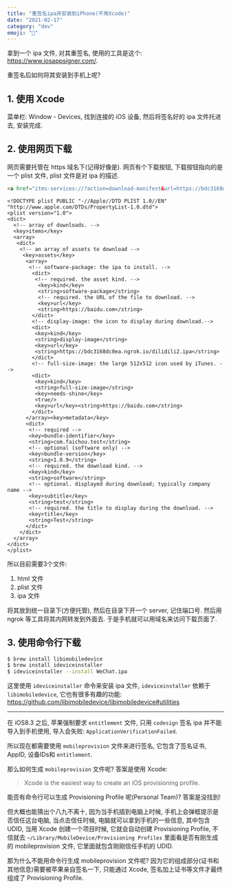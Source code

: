 ```yaml
---
title: "重签名ipa并安装到iPhone(不用Xcode)"
date: "2021-02-17"
category: "dev"
emoji: "🔏"
---
```


拿到一个 ipa 文件, 对其重签名, 使用的工具是这个: https://www.iosappsigner.com/.

重签名后如何将其安装到手机上呢?

## 1. 使用 Xcode

菜单栏: Window - Devices, 找到连接的 iOS 设备, 然后将签名好的 ipa 文件托进去,
安装完成.

## 2. 使用网页下载

网页需要托管在 https 域名下(记得好像是). 网页有个下载按钮, 下载按钮指向的是一个
plist 文件, plist 文件是对 ipa 的描述.

```html
<a href="itms-services://?action=download-manifest&url=https://bdc3168dc0ea.ngrok.io/tf.plist">download</a>
```

```plist
<!DOCTYPE plist PUBLIC "-//Apple//DTD PLIST 1.0//EN"
"http://www.apple.com/DTDs/PropertyList-1.0.dtd">
<plist version="1.0">
<dict>
  <!-- array of downloads. -->
  <key>items</key>
  <array>
   <dict>
    <!-- an array of assets to download -->
     <key>assets</key>
      <array>
       <!-- software-package: the ipa to install. -->
        <dict>
         <!-- required. the asset kind. -->
          <key>kind</key>
          <string>software-package</string>
          <!-- required. the URL of the file to download. -->
          <key>url</key>
          <string>https://baidu.com</string>
        </dict>
        <!-- display-image: the icon to display during download.-->
        <dict>
         <key>kind</key>
         <string>display-image</string>
         <key>url</key>
         <string>https://bdc3168dc0ea.ngrok.io/dilidili2.ipa</string>
        </dict>
        <!-- full-size-image: the large 512x512 icon used by iTunes. -->
        <dict>
         <key>kind</key>
         <string>full-size-image</string>
         <key>needs-shine</key>
         <true/>
         <key>url</key><string>https://baidu.com</string>
        </dict>
      </array><key>metadata</key>
      <dict>
       <!-- required -->
       <key>bundle-identifier</key>
       <string>com.faichou.test</string>
       <!-- optional (software only) -->
       <key>bundle-version</key>
       <string>1.0.9</string>
       <!-- required. the download kind. -->
       <key>kind</key>
       <string>software</string>
       <!-- optional. displayed during download; typically company name -->
       <key>subtitle</key>
       <string>test</string>
       <!-- required. the title to display during the download. -->
       <key>title</key>
       <string>Test</string>
      </dict>
    </dict>
  </array>
</dict>
</plist>
```

所以目前需要3个文件:

1. html 文件
2. plist 文件
3. ipa 文件

将其放到统一目录下(方便托管), 然后在目录下开一个 server, 记住端口号. 然后用
ngrok 等工具将其内网转发到外面去. 于是手机就可以用域名来访问下载页面了.

## 3. 使用命令行下载

```bash
$ brew install libimobiledevice
$ brew install ideviceinstaller
$ ideviceinstaller --install WeChat.ipa
```

这里使用 `ideviceinstaller` 命令来安装 ipa 文件, `ideviceinstaller` 依赖于
`libimobiledevice`, 它也有很多有趣的功能: https://github.com/libimobiledevice/libimobiledevice#utilities


<hr>

在 iOS8.3 之后, 苹果强制要求 `entitlement` 文件, 只用 `codesign` 签名 ipa
并不能导入到手机使用, 导入会失败: `ApplicationVerificationFailed`.

所以现在都需要使用 `mobileprovision` 文件来进行签名, 它包含了签名证书, AppID, 设备IDs和 `entitlement`.

那么如何生成 `mobileprovision` 文件呢? 答案是使用 Xcode:

> Xcode is the easiest way to create an iOS provisioning profile.

能否有命令行可以生成 Provisioning Profile 呢(Personal Team)? 答案是没找到!

但大概也能猜出个八九不离十, 因为当手机插到电脑上时候,
手机上会弹框提示是否信任这台电脑, 当点击信任时候, 电脑就可以拿到手机的一些信息,
其中包含 UDID, 当用 Xcode 创建一个项目时候, 它就会自动创建 Provisioning Profile,
不信就去 `~/Library/MobileDevice/Provisioning Profiles` 里面看是否有刚生成的
mobileprovision 文件, 它里面就包含刚刚信任手机的 UDID.

那为什么不能用命令行生成 mobileprovision 文件呢?
因为它的组成部分(证书和其他信息)需要被苹果亲自签名一下, 只能通过 Xcode,
签名加上证书等文件才最终组成了 Provisioning Profile.

